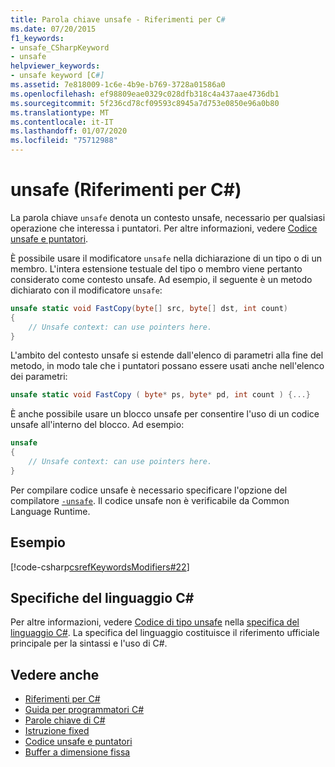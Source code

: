 ```yaml
---
title: Parola chiave unsafe - Riferimenti per C#
ms.date: 07/20/2015
f1_keywords:
- unsafe_CSharpKeyword
- unsafe
helpviewer_keywords:
- unsafe keyword [C#]
ms.assetid: 7e818009-1c6e-4b9e-b769-3728a01586a0
ms.openlocfilehash: ef98809eae0329c028dfb318c4a437aae4736db1
ms.sourcegitcommit: 5f236cd78cf09593c8945a7d753e0850e96a0b80
ms.translationtype: MT
ms.contentlocale: it-IT
ms.lasthandoff: 01/07/2020
ms.locfileid: "75712988"
---
```

# <a name="unsafe-c-reference"></a>unsafe (Riferimenti per C#)

La parola chiave `unsafe` denota un contesto unsafe, necessario per qualsiasi operazione che interessa i puntatori. Per altre informazioni, vedere [Codice unsafe e puntatori](../../programming-guide/unsafe-code-pointers/index.md).

È possibile usare il modificatore `unsafe` nella dichiarazione di un tipo o di un membro. L'intera estensione testuale del tipo o membro viene pertanto considerato come contesto unsafe. Ad esempio, il seguente è un metodo dichiarato con il modificatore `unsafe`:

```csharp
unsafe static void FastCopy(byte[] src, byte[] dst, int count)
{
    // Unsafe context: can use pointers here.
}
```

L'ambito del contesto unsafe si estende dall'elenco di parametri alla fine del metodo, in modo tale che i puntatori possano essere usati anche nell'elenco dei parametri:

```csharp
unsafe static void FastCopy ( byte* ps, byte* pd, int count ) {...}
```

È anche possibile usare un blocco unsafe per consentire l'uso di un codice unsafe all'interno del blocco. Ad esempio:

```csharp
unsafe
{
    // Unsafe context: can use pointers here.
}
```

Per compilare codice unsafe è necessario specificare l'opzione del compilatore [`-unsafe`](../compiler-options/unsafe-compiler-option.md). Il codice unsafe non è verificabile da Common Language Runtime.

## <a name="example"></a>Esempio

[!code-csharp[csrefKeywordsModifiers#22](~/samples/snippets/csharp/VS_Snippets_VBCSharp/csrefKeywordsModifiers/CS/csrefKeywordsModifiers.cs#22)]

## <a name="c-language-specification"></a>Specifiche del linguaggio C#

Per altre informazioni, vedere [Codice di tipo unsafe](~/_csharplang/spec/unsafe-code.md) nella [specifica del linguaggio C#](/dotnet/csharp/language-reference/language-specification/introduction). La specifica del linguaggio costituisce il riferimento ufficiale principale per la sintassi e l'uso di C#.

## <a name="see-also"></a>Vedere anche

- [Riferimenti per C#](../index.md)
- [Guida per programmatori C#](../../programming-guide/index.md)
- [Parole chiave di C#](index.md)
- [Istruzione fixed](fixed-statement.md)
- [Codice unsafe e puntatori](../../programming-guide/unsafe-code-pointers/index.md)
- [Buffer a dimensione fissa](../../programming-guide/unsafe-code-pointers/fixed-size-buffers.md)

